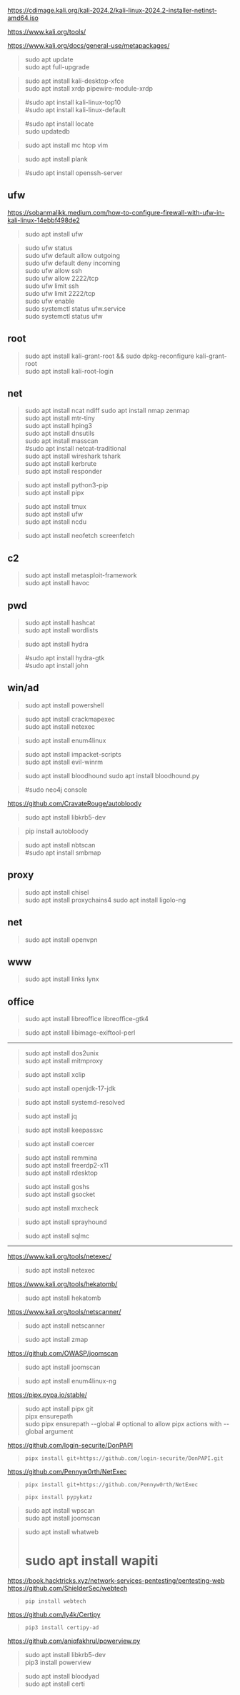 https://cdimage.kali.org/kali-2024.2/kali-linux-2024.2-installer-netinst-amd64.iso

https://www.kali.org/tools/

https://www.kali.org/docs/general-use/metapackages/

> sudo apt update  
> sudo apt full-upgrade  

> sudo apt install kali-desktop-xfce  
> sudo apt install xrdp pipewire-module-xrdp  

> #sudo apt install kali-linux-top10  
> #sudo apt install kali-linux-default  


> #sudo apt install locate  
> sudo updatedb  

> sudo apt install mc htop vim  

> sudo apt install plank  

> #sudo apt install openssh-server  

ufw
---

https://sobanmalikk.medium.com/how-to-configure-firewall-with-ufw-in-kali-linux-14ebbf498de2  

>  sudo apt install ufw  

> sudo ufw status  
> sudo ufw default allow outgoing  
> sudo ufw default deny incoming  
> sudo ufw allow ssh  
> sudo ufw allow 2222/tcp  
> sudo ufw limit ssh  
> sudo ufw limit 2222/tcp  
> sudo ufw enable  
> sudo systemctl status ufw.service  
> sudo systemctl status ufw  

root
---

> sudo apt install kali-grant-root && sudo dpkg-reconfigure kali-grant-root  
> sudo apt install kali-root-login  

net
---

> sudo apt install ncat ndiff 
> sudo  apt install nmap zenmap  
> sudo apt install mtr-tiny  
> sudo apt install hping3  
> sudo apt install dnsutils  
> sudo apt install masscan  
> #sudo apt install netcat-traditional  
> sudo apt install wireshark tshark   
> sudo apt install kerbrute  
> sudo apt install responder  

> sudo apt install python3-pip  
> sudo apt install pipx  

> sudo apt install tmux  
> sudo apt install ufw  
> sudo apt install ncdu  

> sudo apt install neofetch screenfetch  

c2
---

> sudo apt install metasploit-framework   
> sudo apt install havoc  


pwd
---

> sudo apt install hashcat  
> sudo apt install wordlists  

> sudo apt install hydra

> #sudo apt install hydra-gtk  
> #sudo apt install john  

win/ad
---

> sudo apt install powershell  

> sudo apt install crackmapexec  
> sudo apt install netexec  

> sudo apt install enum4linux  

> sudo apt install impacket-scripts  
> sudo apt install evil-winrm  

> sudo apt install bloodhound
> sudo apt install bloodhound.py
  
> #sudo neo4j console  

https://github.com/CravateRouge/autobloody
> sudo apt install libkrb5-dev

> pip install autobloody


> sudo apt install nbtscan  
> #sudo apt install smbmap  

proxy
---
> sudo apt install chisel  
> sudo apt install proxychains4
> sudo apt install ligolo-ng

net
---
> sudo apt install openvpn

www
---

> sudo apt install links lynx


office
---

> sudo apt install libreoffice libreoffice-gtk4  

> sudo apt install libimage-exiftool-perl  

---

> sudo apt install dos2unix  
> sudo apt install mitmproxy  

> sudo apt install xclip

> sudo apt install openjdk-17-jdk

> sudo apt install systemd-resolved

> sudo apt install jq

> sudo apt install keepassxc  

> sudo apt install coercer  

> sudo apt install remmina  
> sudo apt install freerdp2-x11  
> sudo apt install rdesktop  

> sudo apt install goshs  
> sudo apt install gsocket  

> sudo apt install mxcheck

> sudo apt install sprayhound

> sudo apt install sqlmc
  
---

https://www.kali.org/tools/netexec/
> sudo apt install netexec

https://www.kali.org/tools/hekatomb/
> sudo apt install hekatomb

https://www.kali.org/tools/netscanner/
> sudo apt install netscanner

> sudo apt install zmap

https://github.com/OWASP/joomscan
> sudo apt install joomscan

> sudo apt install enum4linux-ng

https://pipx.pypa.io/stable/  
> sudo apt install pipx git  
> pipx ensurepath  
> sudo pipx ensurepath --global # optional to allow pipx actions with --global argument  

https://github.com/login-securite/DonPAPI  
> `pipx install git+https://github.com/login-securite/DonPAPI.git`

https://github.com/Pennyw0rth/NetExec  
> `pipx install git+https://github.com/Pennyw0rth/NetExec`  


> `pipx install pypykatz`  

> sudo apt install wpscan  
> sudo apt install joomscan  

> sudo apt install whatweb  
> # sudo apt install wapiti  

https://book.hacktricks.xyz/network-services-pentesting/pentesting-web
https://github.com/ShielderSec/webtech
> `pip install webtech`  

https://github.com/ly4k/Certipy
> `pip3 install certipy-ad`

https://github.com/aniqfakhrul/powerview.py
> sudo apt install libkrb5-dev  
> pip3 install powerview

> sudo apt install bloodyad  
> sudo apt install certi  


